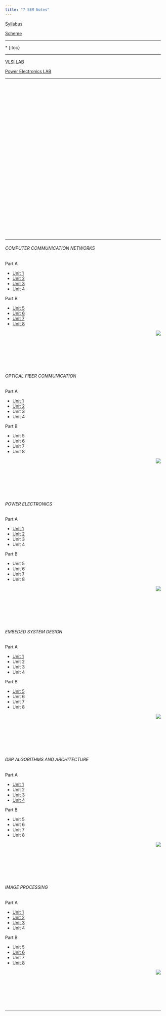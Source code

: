 ```yaml
---
title: "7 SEM Notes"
---
```



<a  target="_blank" href="https://drive.google.com/open?id=0B9cqMjKT9M-dWm9fdTAxTUZ4d1U">Syllabus</a>

<a target="_blank"  href="https://drive.google.com/open?id=0B9cqMjKT9M-dYUVPX3Z3aERjZHc">Scheme</a>

<hr>

<nav class="toc" markdown="1">
*   
{:toc}
</nav>

<hr>


 <a target="_blank"  href="https://drive.google.com/open?id=0B9cqMjKT9M-dWnRMakZOaThkXzA">VLSI LAB </a>

 <a target="_blank"  href="https://drive.google.com/open?id=0B9cqMjKT9M-dNXhTQjhReHBwWWs">Power Electronics LAB </a>


<hr>

<br><br><br><br><br><br><br><br><br><br><br><br><br><br><br><br><br><br><br><br><br><br><br><br><br><br><br><br><br>


<hr>


###### COMPUTER COMMUNICATION NETWORKS 

 Part A

* <a  target="_blank" href="https://drive.google.com/open?id=0B9cqMjKT9M-dWW9XWlQ1Z1Bzazg">Unit 1</a>
* <a  target="_blank" href="https://drive.google.com/open?id=0B9cqMjKT9M-dRFRteDBQaVo2dlU">Unit 2</a>
* <a  target="_blank" href="https://drive.google.com/open?id=0B9cqMjKT9M-dSlpsaEN0YVNZek0">Unit 3</a>
* <a  target="_blank" href="https://drive.google.com/open?id=0B9cqMjKT9M-dMU9ZZ2ZvVGRNMUU">Unit 4</a> 

 Part B
  
* <a  target="_blank" href="https://drive.google.com/open?id=0B9cqMjKT9M-dZzlJeFg1X3hQUG8">Unit 5</a>
* <a  target="_blank" href="https://drive.google.com/open?id=0B9cqMjKT9M-deHREanZXbHVlTXM">Unit 6</a>
* <a  target="_blank" href="https://drive.google.com/open?id=0B9cqMjKT9M-dUXRqN1pJSXBwRG8">Unit 7</a>
* <a  target="_blank" href="https://drive.google.com/open?id=0B9cqMjKT9M-dX2JndUtVaHJSWHM">Unit 8</a>

<a href="#" style="float: right;">
  <img src="https://ecernsit.github.io/assets/top.png"   style="float: right;"  style="width:42px;height:42px;border:0;">
</a><br><br><br><br><br><br><br>


###### OPTICAL FIBER COMMUNICATION 

 Part A

* <a  target="_blank" href="https://drive.google.com/open?id=0B9cqMjKT9M-dZlFiaE5mV0JrR1U">Unit 1</a>
* <a  target="_blank" href="https://drive.google.com/open?id=0B9cqMjKT9M-da2lZNWtId1c1YzA">Unit 2</a>
* Unit 3  
* Unit 4 

 Part B
  
* Unit 5  
* Unit 6   
* Unit 7 
* Unit 8  

<a href="#" style="float: right;">
  <img src="https://ecernsit.github.io/assets/top.png"   style="float: right;"  style="width:42px;height:42px;border:0;">
</a><br><br><br><br><br><br><br>


###### POWER ELECTRONICS
 Part A

* <a  target="_blank" href="https://drive.google.com/open?id=0B9cqMjKT9M-demIyUnljYkZtNmc">Unit 1</a>
* <a  target="_blank" href="https://drive.google.com/open?id=0B9cqMjKT9M-dMDczdENuRmF6NTA">Unit 2</a>
* Unit 3  
* Unit 4 

 Part B
  
* Unit 5  
* Unit 6   
* Unit 7 
* Unit 8  

<a href="#" style="float: right;">
  <img src="https://ecernsit.github.io/assets/top.png"   style="float: right;"  style="width:42px;height:42px;border:0;">
</a><br><br><br><br><br><br><br>


######  EMBEDED SYSTEM DESIGN 

 Part A

* <a  target="_blank" href="https://drive.google.com/open?id=0B9cqMjKT9M-dM0ZjWk9CVmtyWmc">Unit 1</a>
* Unit 2
* Unit 3  
* Unit 4 

 Part B     
  
* <a  target="_blank" href="https://drive.google.com/open?id=0B9cqMjKT9M-dNi1JNHRJOTNQR3c">Unit 5</a>
* Unit 6   
* Unit 7 
* Unit 8  

<a href="#" style="float: right;">
  <img src="https://ecernsit.github.io/assets/top.png"   style="float: right;"  style="width:42px;height:42px;border:0;">
</a><br><br><br><br><br><br><br>


###### DSP ALGORITHMS AND ARCHITECTURE 

 Part A

* <a  target="_blank" href="https://drive.google.com/open?id=0B9cqMjKT9M-dYXRKbmNuU3FsdkU">Unit 1</a>
* Unit 2
* <a  target="_blank" href="https://drive.google.com/open?id=0B9cqMjKT9M-dSS1lemxicHVIMHM">Unit 3</a>
* <a  target="_blank" href="https://drive.google.com/open?id=0B9cqMjKT9M-dUllKbFlvNmplMTQ">Unit 4</a>

 Part B
  
* Unit 5  
* Unit 6   
* Unit 7 
* Unit 8  

<a href="#" style="float: right;">
  <img src="https://ecernsit.github.io/assets/top.png"   style="float: right;"  style="width:42px;height:42px;border:0;">
</a><br><br><br><br><br><br><br>


###### IMAGE PROCESSING

 Part A

* <a  target="_blank" href="https://drive.google.com/open?id=0B9cqMjKT9M-ddDFLZkFmS3pBQUU">Unit 1</a>
* <a  target="_blank" href="https://drive.google.com/open?id=0B9cqMjKT9M-daVo0cDd0dTMyZjA">Unit 2</a>
* <a  target="_blank" href="https://drive.google.com/open?id=0B9cqMjKT9M-dQjlsMXp5V0tyejg">Unit 3</a>
* Unit 4

 Part B
  
* Unit 5
* <a  target="_blank" href="https://drive.google.com/open?id=0B9cqMjKT9M-dTUdmTlpPblM1Zk0">Unit 6</a>
* Unit 7
* <a  target="_blank" href="https://drive.google.com/open?id=0B9cqMjKT9M-dSUFJbTU5V0Y3bXM">Unit 8</a>
<a href="#" style="float: right;">
  <img src="https://ecernsit.github.io/assets/top.png"   style="float: right;"  style="width:42px;height:42px;border:0;">
</a><br><br><br><br><br><br><br>



<hr>

